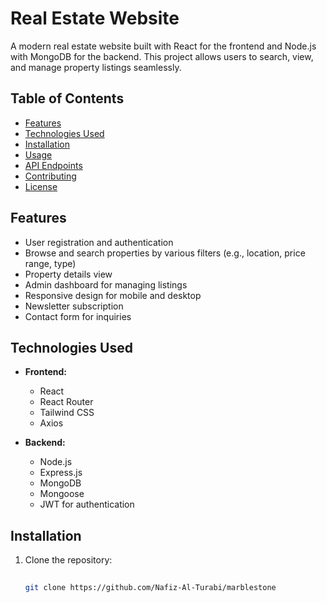 # Real Estate Website

A modern real estate website built with React for the frontend and Node.js with MongoDB for the backend. This project allows users to search, view, and manage property listings seamlessly.

## Table of Contents

- [Features](#features)
- [Technologies Used](#technologies-used)
- [Installation](#installation)
- [Usage](#usage)
- [API Endpoints](#api-endpoints)
- [Contributing](#contributing)
- [License](#license)

## Features

- User registration and authentication
- Browse and search properties by various filters (e.g., location, price range, type)
- Property details view
- Admin dashboard for managing listings
- Responsive design for mobile and desktop
- Newsletter subscription
- Contact form for inquiries

## Technologies Used

- **Frontend:**
  - React
  - React Router
  - Tailwind CSS
  - Axios

- **Backend:**
  - Node.js
  - Express.js
  - MongoDB
  - Mongoose
  - JWT for authentication

## Installation

1. Clone the repository:

   ```bash
  
   git clone https://github.com/Nafiz-Al-Turabi/marblestone
